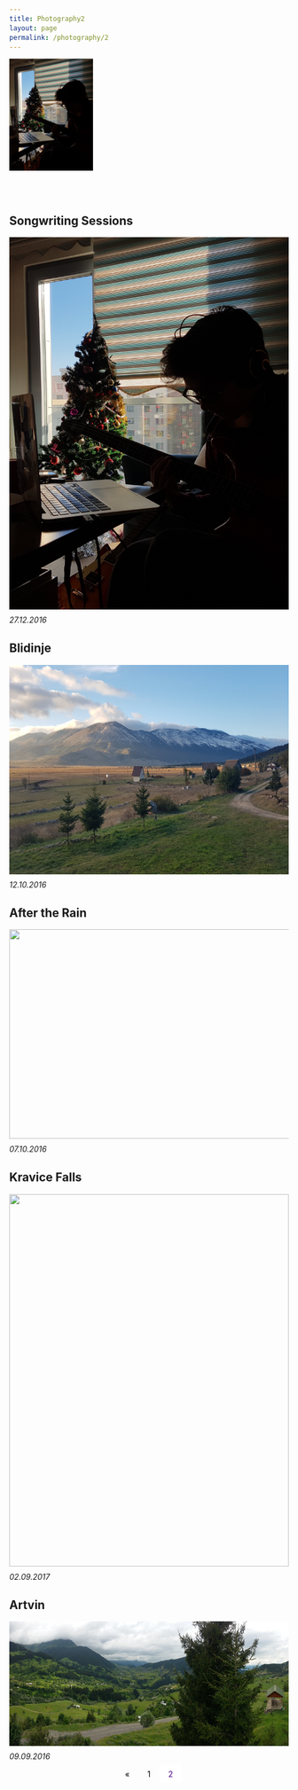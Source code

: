 ```yaml
---
title: Photography2
layout: page
permalink: /photography/2
---
```


<head>
 <link rel="stylesheet" type="text/css" href="photography.css" media="screen" />

<style media="screen" type="text/css">

 .center {
     text-align: center;
 }  
   
   p {
     display: block;
     margin-top: 0.5em;
     margin-bottom: 0.5em;
     margin-left: 0;
    margin-right: 0; 
 }
   
   .pagination {
     display: inline-block;
 }
 .pagination a {
     color: black;
     float: left;
     padding: 8px 16px;
     text-decoration: none;
     text-align: center;
 }
 
 .pagination a.active {
     background-color: white;
     color: #4b0082;
 }
 
.pagination a:hover:not(.active) {color: #aa33ff;}
 
  .overlay {
  position: absolute;
  top: 0;
  bottom: 0;
  left: 0;
  right: 0;
  height: 100%;
  width: 100%;
  opacity: 0;
  transition: .5s ease;
  background-color: #008CBA;
}

.container {
  position: relative;
  width: 30%;
}

.container a:hover .overlay {
  opacity: 1;
}

.text {
  color: white;
  font-size: 20px;
  position: absolute;
  top: 50%;
  left: 50%;
  transform: translate(-50%, -50%);
  -ms-transform: translate(-50%, -50%);
  text-align: center;
}

</style>


</head>
 <body>
 
 
 
<div class="container">
  <img src="/assets/music.jpg" alt="Avatar" class="image">
  <div class="overlay">
    <div class="text">Test</div>
  </div>
</div>

 <h2 style="margin-top: 75px"> Songwriting Sessions </h2>
 <img src="/assets/music.jpg" style="width:504px;height:672px">
 <p> <i>27.12.2016</i> </p>
 
 <h2 style="margin-top: 30px"> Blidinje </h2>
 <img src="/assets/blidinje.jpg" style="width:672px;height:378px;">
 <p> <i>12.10.2016</i> </p>
 
 <h2 style="margin-top: 30px"> After the Rain </h2>
 <img src="/assets/rainy_park.jpg" style="width:672px;height:378px;">
 <p> <i>07.10.2016</i> </p>
 
 <h2 style="margin-top: 30px"> Kravice Falls </h2>
 <img src="/photos/kravice.jpg" style="width:504px;height:672px;">
 <p> <i>02.09.2017</i> </p>
 
 <h2 style="margin-top: 30px"> Artvin </h2>
 <img src="/assets/artvin.jpg" style="width:651px;height:225px;">
 <p> <i>09.09.2016</i> </p>
 
 <div class="center">
   <div class="pagination">
     <a href="https://izgebayyurt.github.io/photography">&laquo;</a>  
     <a href="https://izgebayyurt.github.io/photography">1</a>  
     <a class="active" href="#">2</a>
   </div>
 </div>  
</body>
